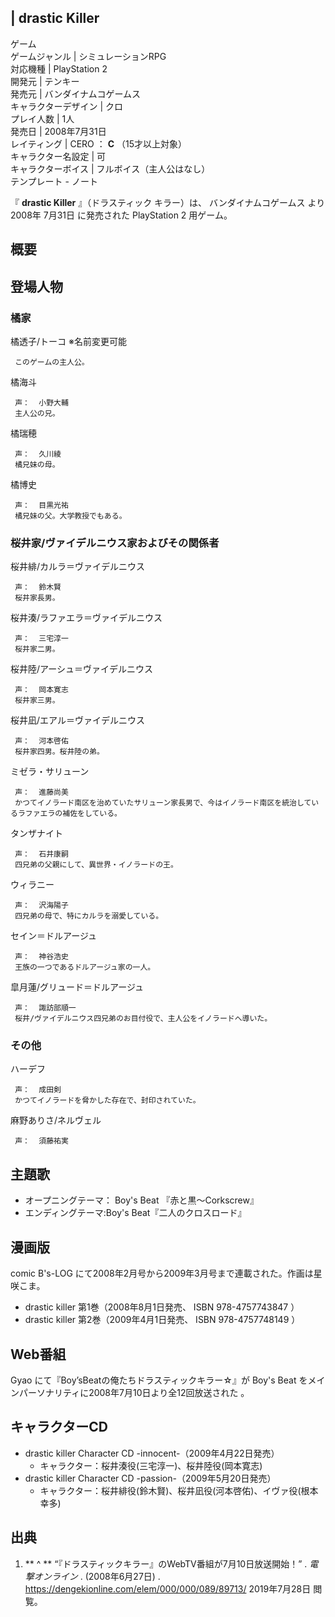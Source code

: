 |  drastic Killer  
---  
ゲーム  
ゲームジャンル  |  シミュレーションRPG   
対応機種  |  PlayStation 2   
開発元  |  テンキー   
発売元  |  バンダイナムコゲームス   
キャラクターデザイン  |  クロ   
プレイ人数  |  1人   
発売日  |  2008年7月31日   
レイティング  |  CERO  ：  **C** （15才以上対象）   
キャラクター名設定  |  可   
キャラクターボイス  |  フルボイス（主人公はなし）   
テンプレート  \-  ノート  
  
『 **drastic Killer** 』（ドラスティック キラー）は、  バンダイナムコゲームス  より  2008年  7月31日  に発売された
PlayStation 2  用ゲーム。

##  概要  

##  登場人物  

###  橘家  

橘透子/トーコ ※名前変更可能

     このゲームの主人公。 
橘海斗

     声：  小野大輔 
     主人公の兄。 
橘瑞穂

     声：  久川綾 
     橘兄妹の母。 
橘博史

     声：  目黒光祐 
     橘兄妹の父。大学教授でもある。 

###  桜井家/ヴァイデルニウス家およびその関係者  

桜井緋/カルラ＝ヴァイデルニウス

     声：  鈴木賢 
     桜井家長男。 
桜井湊/ラファエラ＝ヴァイデルニウス

     声：  三宅淳一 
     桜井家二男。 
桜井陸/アーシュ＝ヴァイデルニウス

     声：  岡本寛志 
     桜井家三男。 
桜井凪/エアル＝ヴァイデルニウス

     声：  河本啓佑 
     桜井家四男。桜井陸の弟。 
ミゼラ・サリューン

     声：  進藤尚美 
     かつてイノラード南区を治めていたサリューン家長男で、今はイノラード南区を統治しているラファエラの補佐をしている。 
タンザナイト

     声：  石井康嗣 
     四兄弟の父親にして、異世界・イノラードの王。 
ウィラニー

     声：  沢海陽子 
     四兄弟の母で、特にカルラを溺愛している。 
セイン＝ドルアージュ

     声：  神谷浩史 
     王族の一つであるドルアージュ家の一人。 
皐月蓮/グリュード＝ドルアージュ

     声：  諏訪部順一 
     桜井/ヴァイデルニウス四兄弟のお目付役で、主人公をイノラードへ導いた。 

###  その他  

ハーデフ

     声：  成田剣 
     かつてイノラードを脅かした存在で、封印されていた。 
麻野ありさ/ネルヴェル

     声：  須藤祐実 

##  主題歌  

  * オープニングテーマ：  Boy's Beat  『赤と黒〜Corkscrew』 
  * エンディングテーマ:Boy's Beat『二人のクロスロード』 

##  漫画版  

comic B's-LOG  にて2008年2月号から2009年3月号まで連載された。作画は星咲こま。

  * drastic killer 第1巻（2008年8月1日発売、  ISBN 978-4757743847  ） 
  * drastic killer 第2巻（2009年4月1日発売、  ISBN 978-4757748149  ） 

##  Web番組  

Gyao  にて『Boy’sBeatの俺たちドラスティックキラー☆』が  Boy's Beat
をメインパーソナリティに2008年7月10日より全12回放送された    。

##  キャラクターCD  

  * drastic killer Character CD -innocent-（2009年4月22日発売） 
    * キャラクター：桜井湊役(三宅淳一)、桜井陸役(岡本寛志) 
  * drastic killer Character CD -passion-（2009年5月20日発売） 
    * キャラクター：桜井緋役(鈴木賢)、桜井凪役(河本啓佑)、イヴァ役(根本幸多) 

##  出典  

  1. ** ^  ** “『ドラスティックキラー』のWebTV番組が7月10日放送開始！”  . _電撃オンライン_ . (2008年6月27日)  .  https://dengekionline.com/elem/000/000/089/89713/  2019年7月28日  閲覧。 

